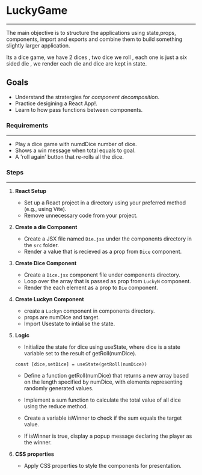 # LuckyGame

---

The main objective is to structure the applications using state,props, components, import and exports and combine them to build something slightly larger application.

Its a dice game, we have 2 dices , two dice we roll , each one is just a six sided die , we render each die and dice are kept in state.

## Goals

- Understand the stratergies for _component decomposition_.
- Practice desigining a React App!.
- Learn to how pass functions between components.

### Requirements

---

- Play a dice game with numdDice number of dice.
- Shows a win message when total equals to goal.
- A 'roll again' button that re-rolls all the dice.

### Steps

---

1.  **React Setup**

    - Set up a React project in a directory using your preferred method (e.g., using Vite).
    - Remove unnecessary code from your project.

2.  **Create a die Component**

    - Create a JSX file named `Die.jsx` under the components directory in the `src` folder.
    - Render a value that is recieved as a prop from `Dice` component.

3.  **Create Dice Component**

    - Create a `Dice.jsx` component file under components directory.
    - Loop over the array that is passed as prop from `LuckyN` component.
    - Render the each element as a prop to `Die` component.

4.  **Create Luckyn Component**

    - create a `Luckyn` component in components directory.
    - props are numDice and target.
    - Import Usestate to intialise the state.

5.  **Logic**

    - Initialize the state for dice using useState, where dice is a state variable set to the result of getRoll(numDice).

    ```
    const [dice,setDice] = useState(getRoll(numDice))
    ```

    - Define a function getRoll(numDice) that returns a new array based on the length specified by numDice, with elements representing randomly generated values.

    - Implement a sum function to calculate the total value of all dice using the reduce method.
    - Create a variable isWinner to check if the sum equals the target value.
    - If isWinner is true, display a popup message declaring the player as the winner.

6.  **CSS properties**
    - Apply CSS properties to style the components for presentation.
